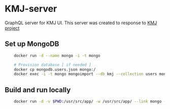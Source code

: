KMJ-server
==============

GraphQL server for KMJ UI. This server was created to response to [KMJ project](https://github.com/mickyto/kazakovmj) 



## Set up MongoDB
```bash
    docker run -d --name mongo -i -t mongo

    # Provision database [ if needed ]
    docker cp mongodb.users.json mongo:/
    docker exec -i -t mongo mongoimport --db kmj --collection users mongodb.users.json --jsonArray
```

## Build and run locally
```bash
    docker run -d -v $PWD:/usr/src/app/ -w /usr/src/app/ --link mongo -p 8080:8080 --name kmj node:8.7.0 npm start
```

